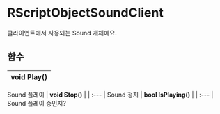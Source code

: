# **RScriptObjectSoundClient**

클라이언트에서 사용되는 Sound 개체에요. 
## **함수**

| **void Play()** |
| :--- |
Sound 플레이 
| **void Stop()** |
| :--- |
Sound 정지 
| **bool IsPlaying()** |
| :--- |
Sound 플레이 중인지? 
